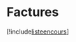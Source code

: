 # Factures

[!include[listeencours](factures.listeencours.autogen.md)]












































